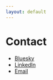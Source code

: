 ```yaml
---
layout: default
---
```

# Contact

* [Bluesky](https://bsky.app/profile/cwillmore.bsky.social)
* [LinkedIn](https://www.linkedin.com/in/cwillmore/)
* [Email](mailto:chris@treedub.org)
